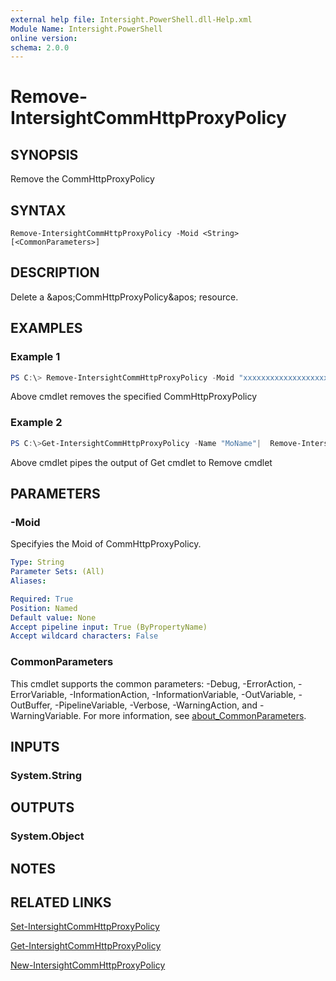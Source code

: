 ```yaml
---
external help file: Intersight.PowerShell.dll-Help.xml
Module Name: Intersight.PowerShell
online version:
schema: 2.0.0
---
```


# Remove-IntersightCommHttpProxyPolicy

## SYNOPSIS
Remove the CommHttpProxyPolicy

## SYNTAX

```
Remove-IntersightCommHttpProxyPolicy -Moid <String> [<CommonParameters>]
```

## DESCRIPTION
Delete a &amp;apos;CommHttpProxyPolicy&amp;apos; resource.

## EXAMPLES

### Example 1
```powershell
PS C:\> Remove-IntersightCommHttpProxyPolicy -Moid "xxxxxxxxxxxxxxxxxxxxxxxxxxx"
```
Above cmdlet removes the specified CommHttpProxyPolicy 

### Example 2
```powershell
PS C:\>Get-IntersightCommHttpProxyPolicy -Name "MoName"|  Remove-IntersightCommHttpProxyPolicy
```
Above cmdlet pipes the output of Get cmdlet to Remove cmdlet

## PARAMETERS

### -Moid
Specifyies the Moid of CommHttpProxyPolicy.

```yaml
Type: String
Parameter Sets: (All)
Aliases:

Required: True
Position: Named
Default value: None
Accept pipeline input: True (ByPropertyName)
Accept wildcard characters: False
```

### CommonParameters
This cmdlet supports the common parameters: -Debug, -ErrorAction, -ErrorVariable, -InformationAction, -InformationVariable, -OutVariable, -OutBuffer, -PipelineVariable, -Verbose, -WarningAction, and -WarningVariable. For more information, see [about_CommonParameters](http://go.microsoft.com/fwlink/?LinkID=113216).

## INPUTS

### System.String

## OUTPUTS

### System.Object
## NOTES

## RELATED LINKS

[Set-IntersightCommHttpProxyPolicy](./Set-IntersightCommHttpProxyPolicy.md)

[Get-IntersightCommHttpProxyPolicy](./Get-IntersightCommHttpProxyPolicy.md)

[New-IntersightCommHttpProxyPolicy](./New-IntersightCommHttpProxyPolicy.md)


